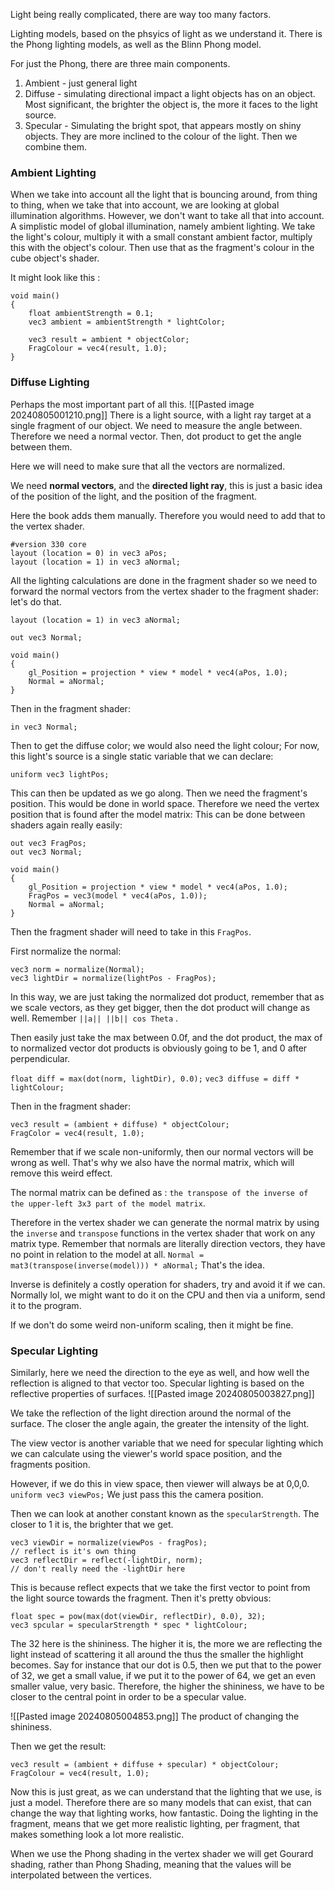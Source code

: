 Light being really complicated, there are way too many factors. 

Lighting models, based on the phsyics of light as we understand it. 
There is the Phong lighting models, as well as the Blinn Phong model. 

For just the Phong, there are three main components. 
1. Ambient - just general light
2. Diffuse - simulating directional impact a light objects has on an object. Most significant, the brighter the object is, the more it faces to the light source.
3. Specular - Simulating the bright spot, that appears mostly on shiny objects. They are more inclined to the colour of the light.
Then we combine them. 

### Ambient Lighting
When we take into account all the light that is bouncing around, from thing to thing, when we take that into account, we are looking at global illumination algorithms. 
However, we don't want to take all that into account. 
A simplistic model of global illumination, namely ambient lighting. 
We take the light's colour, multiply it with a small constant ambient factor, multiply this with the object's colour. 
Then use that as the fragment's colour in the cube object's shader. 

It might look like this : 
```
void main() 
{ 
	float ambientStrength = 0.1;
	vec3 ambient = ambientStrength * lightColor;

	vec3 result = ambient * objectColor;
	FragColour = vec4(result, 1.0);
}
```

### Diffuse Lighting
Perhaps the most important part of all this. 
![[Pasted image 20240805001210.png]]
There is a light source, with a light ray target at a single fragment of our object. 
We need to measure the angle between. Therefore we need a normal vector. 
Then, dot product to get the angle between them. 

Here we will need to make sure that all the vectors are normalized. 

We need **normal vectors**, and the **directed light ray**, this is just a basic idea of the position of the light, and the position of the fragment. 

Here the book adds them manually. 
Therefore you would need to add that to the vertex shader. 
```
#version 330 core
layout (location = 0) in vec3 aPos;
layout (location = 1) in vec3 aNormal;
```

All the lighting calculations are done in the fragment shader so we need to forward the normal vectors from the vertex shader to the fragment shader: 
let's do that. 

```
layout (location = 1) in vec3 aNormal;

out vec3 Normal;

void main() 
{ 
	gl_Position = projection * view * model * vec4(aPos, 1.0);
	Normal = aNormal;
}
```

Then in the fragment shader: 
```
in vec3 Normal;
```

Then to get the diffuse color; we would also need the light colour; 
For now, this light's source is a single static variable that we can declare: 
```
uniform vec3 lightPos;
```

This can then be updated as we go along. 
Then we need the fragment's position. 
This would be done in world space. 
Therefore we need the vertex position that is found after the model matrix: 
This can be done between shaders again really easily: 
```
out vec3 FragPos;
out vec3 Normal;

void main() 
{ 
	gl_Position = projection * view * model * vec4(aPos, 1.0);
	FragPos = vec3(model * vec4(aPos, 1.0));
	Normal = aNormal;
}
```

Then the fragment shader will need to take in this `FragPos`. 

First normalize the normal: 
```
vec3 norm = normalize(Normal);
vec3 lightDir = normalize(lightPos - FragPos);
```

In this way, we are just taking the normalized dot product, remember that as we scale vectors, as they get bigger, then the dot product will change as well. Remember `||a|| ||b|| cos Theta` . 

Then easily just take the max between 0.0f, and the dot product, the max of to normalized vector dot products is obviously going to be 1, and 0 after perpendicular. 

`float diff = max(dot(norm, lightDir), 0.0);`
`vec3 diffuse = diff * lightColour;`

Then in the fragment shader: 
```
vec3 result = (ambient + diffuse) * objectColour;
FragColor = vec4(result, 1.0);
```

Remember that if we scale non-uniformly, then our normal vectors will be wrong as well. 
That's why we also have the normal matrix, which will remove this weird effect. 

The normal matrix can be defined as : 
`the transpose of the inverse of the upper-left 3x3 part of the model matrix`. 

Therefore in the vertex shader we can generate the normal matrix by using the `inverse` and `transpose` functions in the vertex shader that work on any matrix type. 
Remember that normals are literally direction vectors, they have no point in relation to the model at all. 
`Normal = mat3(transpose(inverse(model))) * aNormal;` 
That's the idea. 

Inverse is definitely a costly operation for shaders, try and avoid it if we can. 
Normally lol, we might want to do it on the CPU and then via a uniform, send it to the program. 

If we don't do some weird non-uniform scaling, then it might be fine. 


### Specular Lighting
Similarly, here we need the direction to the eye as well, and how well the reflection is aligned to that vector too. 
Specular lighting is based on the reflective properties of surfaces. 
![[Pasted image 20240805003827.png]]

We take the reflection of the light direction around the normal of the surface. 
The closer the angle again, the greater the intensity of the light. 

The view vector is another variable that we need for specular lighting which we can calculate using the viewer's world space position, and the fragments position. 

However, if we do this in view space, then viewer will always be at 0,0,0. 
`uniform vec3 viewPos;`
We just pass this the camera position. 

Then we can look at another constant known as the `specularStrength`. 
The closer to 1 it is, the brighter that we get. 
```
vec3 viewDir = normalize(viewPos - fragPos);
// reflect is it's own thing
vec3 reflectDir = reflect(-lightDir, norm);
// don't really need the -lightDir here
```
This is because reflect expects that we take the first vector to point from the light source towards the fragment. 
Then it's pretty obvious: 
```
float spec = pow(max(dot(viewDir, reflectDir), 0.0), 32);
vec3 spcular = specularStrength * spec * lightColour;
```

The 32 here is the shininess. The higher it is, the more we are reflecting the light instead of scattering it all around the thus the smaller the highlight becomes. 
Say for instance that our dot is 0.5, then we put that to the power of 32, we get a small value, if we put it to the power of 64, we get an even smaller value, very basic. 
Therefore, the higher the shininess, we have to be closer to the central point in order to be a specular value. 

![[Pasted image 20240805004853.png]]
The product of changing the shininess. 

Then we get the result: 
```
vec3 result = (ambient + diffuse + specular) * objectColour;
FragColour = vec4(result, 1.0);
```

Now this is just great, as we can understand that the lighting that we use, is just a model. 
Therefore there are so many models that can exist, that can change the way that lighting works, how fantastic. 
Doing the lighting in the fragment, means that we get more realistic lighting, per fragment, that makes something look  a lot more realistic. 

When we use the Phong shading in the vertex shader we will get Gourard shading, rather than Phong Shading, meaning that the values will be interpolated between the vertices. 

